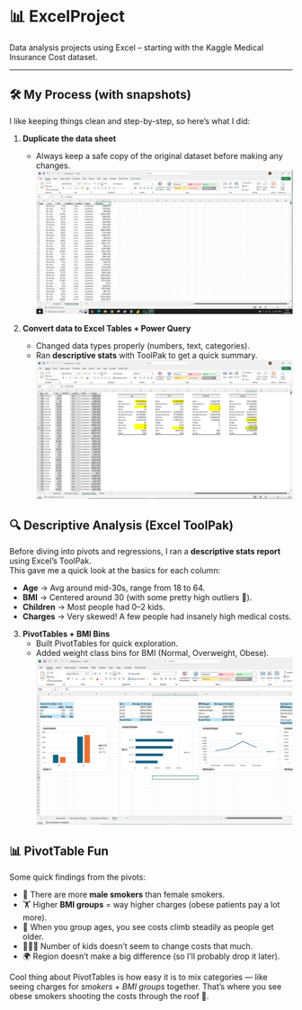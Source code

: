 # 📊 ExcelProject
Data analysis projects using Excel – starting with the Kaggle Medical Insurance Cost dataset.

---

## 🛠 My Process (with snapshots)

I like keeping things clean and step-by-step, so here’s what I did:

1. **Duplicate the data sheet**  
   - Always keep a safe copy of the original dataset before making any changes.  
   ![Create Duplicate](https://github.com/hadishokri11/ExcelProject/blob/main/1st%20Duplicate%20data.png?raw=true)

2. **Convert data to Excel Tables + Power Query**  
   - Changed data types properly (numbers, text, categories).  
   - Ran **descriptive stats** with ToolPak to get a quick summary.  
   ![Descriptive Stats](https://github.com/hadishokri11/ExcelProject/blob/main/2nd%20Clean%20&%20Prep%20the%20Data.PNG?raw=true)

## 🔍 Descriptive Analysis (Excel ToolPak)

Before diving into pivots and regressions, I ran a **descriptive stats report** using Excel’s ToolPak.  
This gave me a quick look at the basics for each column:

- **Age** → Avg around mid-30s, range from 18 to 64.  
- **BMI** → Centered around 30 (with some pretty high outliers 👀).  
- **Children** → Most people had 0–2 kids.  
- **Charges** → Very skewed! A few people had insanely high medical costs.  

3. **PivotTables + BMI Bins**  
   - Built PivotTables for quick exploration.  
   - Added weight class bins for BMI (Normal, Overweight, Obese).  
   ![Pivot](https://github.com/hadishokri11/ExcelProject/blob/main/3rd%20Pivot.PNG?raw=true)  

## 📊 PivotTable Fun

Some quick findings from the pivots:

- 🚬 There are more **male smokers** than female smokers.  
- 🏋️ Higher **BMI groups** = way higher charges (obese patients pay a lot more).  
- 🎂 When you group ages, you see costs climb steadily as people get older.  
- 👨‍👩‍👧 Number of kids doesn’t seem to change costs that much.  
- 🌍 Region doesn’t make a big difference (so I’ll probably drop it later).  

Cool thing about PivotTables is how easy it is to mix categories — like seeing charges for *smokers + BMI groups* together. That’s where you see obese smokers shooting the costs through the roof 🚀.  

